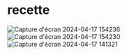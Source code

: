 # recette
![Capture d'écran 2024-04-17 154236](https://github.com/mohars25/recette/assets/162590718/92f3cf21-3f95-4c29-90a9-ca41f8a5bcee)
![Capture d'écran 2024-04-17 154230](https://github.com/mohars25/recette/assets/162590718/66c2992c-06b6-4ce7-9ddc-34d15c9c5282)
![Capture d'écran 2024-04-17 141321](https://github.com/mohars25/recette/assets/162590718/0c7bcb10-e00c-4648-80a4-a04cef58fbe4)
